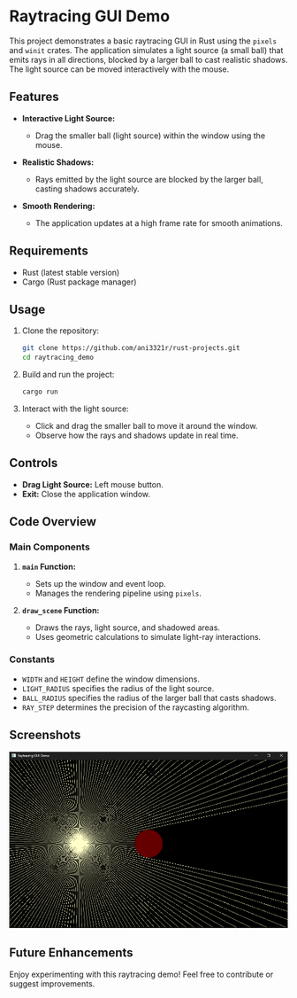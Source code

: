 # Raytracing GUI Demo

This project demonstrates a basic raytracing GUI in Rust using the `pixels` and `winit` crates. The application simulates a light source (a small ball) that emits rays in all directions, blocked by a larger ball to cast realistic shadows. The light source can be moved interactively with the mouse.

## Features

- **Interactive Light Source:**
  - Drag the smaller ball (light source) within the window using the mouse.
  
- **Realistic Shadows:**
  - Rays emitted by the light source are blocked by the larger ball, casting shadows accurately.
  
- **Smooth Rendering:**
  - The application updates at a high frame rate for smooth animations.

## Requirements

- Rust (latest stable version)
- Cargo (Rust package manager)

## Usage

1. Clone the repository:
   ```bash
   git clone https://github.com/ani3321r/rust-projects.git
   cd raytracing_demo
   ```

2. Build and run the project:
   ```bash
   cargo run
   ```

3. Interact with the light source:
   - Click and drag the smaller ball to move it around the window.
   - Observe how the rays and shadows update in real time.

## Controls

- **Drag Light Source:** Left mouse button.
- **Exit:** Close the application window.

## Code Overview

### Main Components

1. **`main` Function:**
   - Sets up the window and event loop.
   - Manages the rendering pipeline using `pixels`.

2. **`draw_scene` Function:**
   - Draws the rays, light source, and shadowed areas.
   - Uses geometric calculations to simulate light-ray interactions.

### Constants

- `WIDTH` and `HEIGHT` define the window dimensions.
- `LIGHT_RADIUS` specifies the radius of the light source.
- `BALL_RADIUS` specifies the radius of the larger ball that casts shadows.
- `RAY_STEP` determines the precision of the raycasting algorithm.

## Screenshots

![Raytracting Demo](./assets/raytracing.png)

## Future Enhancements

Enjoy experimenting with this raytracing demo! Feel free to contribute or suggest improvements.
